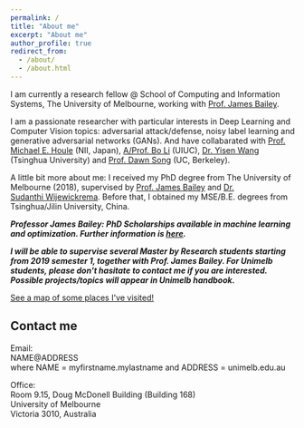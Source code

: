 ```yaml
---
permalink: /
title: "About me"
excerpt: "About me"
author_profile: true
redirect_from: 
  - /about/
  - /about.html
---
```

I am currently a research fellow @ School of Computing and Information Systems, The University of Melbourne, working with <a href="http://people.eng.unimelb.edu.au/baileyj/" target="_blank">Prof. James Bailey</a>.

I am a passionate researcher with particular interests in Deep Learning and Computer Vision topics: adversarial attack/defense, noisy label learning and generative adversarial networks (GANs). And have collabarated with <a href="http://research.nii.ac.jp/~meh/" target="_blank">Prof. Michael E. Houle</a> (NII, Japan), <a href="http://www.crystal-boli.com/" target="_blank">A/Prof. Bo Li</a> (UIUC), <a href="https://www.cc.gatech.edu/~ywang3430/" target="_blank">Dr. Yisen Wang</a> (Tsinghua University) and <a href="https://people.eecs.berkeley.edu/~dawnsong/" target="_blank">Prof. Dawn Song</a> (UC, Berkeley).

A little bit more about me: I received my PhD degree from The University of Melbourne (2018), supervised by <a href="http://people.eng.unimelb.edu.au/baileyj/" target="_blank">Prof. James Bailey</a> and <a href="https://scholar.google.com/citations?user=MjgOHPYAAAAJ&hl=en" target="_blank">Dr. Sudanthi Wijewickrema</a>. Before that, I obtained my MSE/B.E. degrees from Tsinghua/Jilin University, China.

**_Professor James Bailey: PhD Scholarships available in machine learning and optimization. Further information is <a href="https://people.eng.unimelb.edu.au/baileyj/optm.html" target="_blank">here</a>._**

**_I will be able to supervise several Master by Research students starting from 2019 semester 1, together with Prof. James Bailey. For Unimelb students, please don't hasitate to contact me if you are interested. Possible projects/topics will appear in Unimelb handbook._**

<p style="text-decoration:underline;"><a href="/talkmap.html">See a map of some places I've visited!</a></p>

Contact me
------
Email:<br/>
 NAME@ADDRESS<br/>
 where NAME = myfirstname.mylastname and ADDRESS = unimelb.edu.au<br/>

Office:<br/>
Room 9.15, Doug McDonell Building (Building 168)<br/>
University of Melbourne<br/>
Victoria 3010, Australia<br/>
